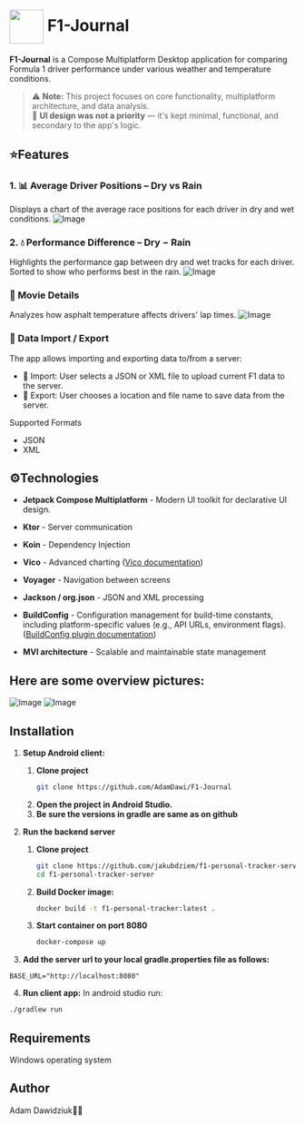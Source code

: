 # <img src="https://github.com/user-attachments/assets/6cc25ed8-e5aa-4ac3-9ea5-77014038a777" width="60" height="60" align="center" /> F1-Journal

**F1-Journal** is a Compose Multiplatform Desktop application for comparing Formula 1 driver performance under various weather and temperature conditions.

> ⚠️ **Note:** This project focuses on core functionality, multiplatform architecture, and data analysis.  
> 🎨 **UI design was not a priority** — it's kept minimal, functional, and secondary to the app's logic.

## ⭐️Features
### 1. 📊 Average Driver Positions – Dry vs Rain
Displays a chart of the average race positions for each driver in dry and wet conditions.
![Image](https://github.com/user-attachments/assets/c9948664-1f41-4a70-8a63-bb300581add8)

### 2. 💧 Performance Difference – Dry − Rain
Highlights the performance gap between dry and wet tracks for each driver. Sorted to show who performs best in the rain.
![Image](https://github.com/user-attachments/assets/bd5db8f1-599e-453f-950e-084b7f53a211)

### 📅 Movie Details
Analyzes how asphalt temperature affects drivers' lap times.
![Image](https://github.com/user-attachments/assets/06b61c2d-ab3a-4dc7-8102-ca9c30e7d6ff)

### 🔀 Data Import / Export
The app allows importing and exporting data to/from a server:
- 🔄 Import: User selects a JSON or XML file to upload current F1 data to the server.
- 📀 Export: User chooses a location and file name to save data from the server.

Supported Formats
- JSON
- XML

## ⚙️Technologies
- **Jetpack Compose Multiplatform** - Modern UI toolkit for declarative UI design.

- **Ktor** - Server communication

- **Koin** - Dependency Injection

- **Vico** - Advanced charting ([Vico documentation](https://www.patrykandpatrick.com/vico/guide/stable))

- **Voyager** - Navigation between screens

- **Jackson / org.json** - JSON and XML processing

- **BuildConfig** - Configuration management for build-time constants, including platform-specific values (e.g., API URLs, environment flags). ([BuildConfig plugin documentation](https://github.com/gmazzo/gradle-buildconfig-plugin))

- **MVI architecture** - Scalable and maintainable state management

## Here are some overview pictures:
![Image](https://github.com/user-attachments/assets/4c97ca4e-b1f9-413a-b239-f68a5c4b6f45)
![Image](https://github.com/user-attachments/assets/1a16a320-d9a1-4350-a883-0670c404e012)

## Installation

1. **Setup Android client:**
    1. **Clone project**
        ```bash
        git clone https://github.com/AdamDawi/F1-Journal
        ```
    2. **Open the project in Android Studio.**
    3. **Be sure the versions in gradle are same as on github**

2. **Run the backend server**
    1. **Clone project**<br>
        ```bash
        git clone https://github.com/jakubdziem/f1-personal-tracker-server
        cd f1-personal-tracker-server
        ```
    2. **Build Docker image:**<br>
        ```bash
        docker build -t f1-personal-tracker:latest .
        ```
    3. **Start container on port 8080** <br>
        ```bash
        docker-compose up
        ```
3. **Add the server url to your local gradle.properties file as follows:**
```properties
BASE_URL="http://localhost:8080"
```
4. **Run client app:**
In android studio run:
```bash
./gradlew run
```

## Requirements
Windows operating system

## Author
Adam Dawidziuk🧑‍💻
